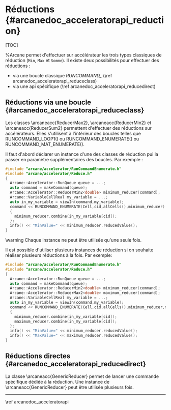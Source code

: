 # Réductions {#arcanedoc_acceleratorapi_reduction}

[TOC]

%Arcane permet d'effectuer sur accélérateur les trois types classiques
de réduction (`Min`, `Max` et `Somme`). Il existe deux possibilités
pour effectuer des réductions :

- via une boucle classique *RUNCOMMAND_* (\ref arcanedoc_acceleratorapi_reduceclass)
- via une api spécifique (\ref arcanedoc_acceleratorapi_reducedirect)

## Réductions via une boucle {#arcanedoc_acceleratorapi_reduceclass}

Les classes \arcaneacc{ReducerMax2}, \arcaneacc{ReducerMin2} et
\arcaneacc{ReducerSum2} permettent d'effectuer des réductions sur
accélérateurs. Elles s'utilisent à l'intérieur des boucles
telles que RUNCOMMAND_LOOP1() ou RUNCOMMAND_ENUMERATE() ou
RUNCOMMAND_MAT_ENUMERATE().

Il faut d'abord déclarer un instance d'une des classes de réduction
pui la passer en paramètre supplémentaires des boucles. Par exemple :

```cpp
#include "arcane/accelerator/RunCommandEnumerate.h"
#include "arcane/accelerator/Reduce.h"
{
  Arcane::Accelerator::RunQueue queue = ...;
  auto command = makeCommand(queue);
  Arcane::Accelerator::ReducerMin2<double> minimum_reducer(command);
  Arcane::VariableCellReal my_variable = ...;
  auto in_my_variable = viewIn(command,my_variable);
  command << RUNCOMMAND_ENUMERATE(Cell,cid,allCells(),minimum_reducer)
  {
    minimum_reducer.combine(in_my_variable[cid]);
  };
  info() << "MinValue=" << minimum_reducer.reducedValue();
}
```

\warning Chaque instance ne peut être utilisée qu'une seule fois.

Il est possible d'utiliser plusieurs instances de réduction si on
souhaite réaliser plusieurs réductions à la fois. Par exemple:

```cpp
#include "arcane/accelerator/RunCommandEnumerate.h"
#include "arcane/accelerator/Reduce.h"
{
  Arcane::Accelerator::RunQueue queue = ...;
  auto command = makeCommand(queue);
  Arcane::Accelerator::ReducerMin2<double> minimum_reducer(command);
  Arcane::Accelerator::ReducerMax2<double> maximum_reducer(command);
  Arcane::VariableCellReal my_variable = ...;
  auto in_my_variable = viewIn(command,my_variable);
  command << RUNCOMMAND_ENUMERATE(Cell,cid,allCells(),minimum_reducer,maximum_reducer)
  {
    minimum_reducer.combine(in_my_variable[cid]);
    maximum_reducer.combine(in_my_variable[cid]);
  };
  info() << "MinValue=" << minimum_reducer.reducedValue();
  info() << "MaxValue=" << maximum_reducer.reducedValue();
}
```

## Réductions directes {#arcanedoc_acceleratorapi_reducedirect}

La classe \arcaneacc{GenericReducer} permet de lancer une commande
spécifique dédiée à la réduction. Une instance de
\arcaneacc{GenericReducer} peut être utilisée plusieurs fois.

____

<div class="section_buttons">
<span class="back_section_button">
\ref arcanedoc_acceleratorapi
</span>
</div>
